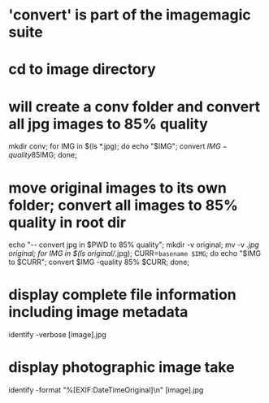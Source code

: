 # 'convert' is part of the imagemagic suite
# cd to image directory
# will create a conv folder and convert all jpg images to 85% quality
mkdir conv; for IMG in $(ls *.jpg); do echo "$IMG"; convert $IMG -quality 85% conv/$IMG; done;

# move original images to its own folder; convert all images to 85% quality in root dir
echo "-- convert jpg in $PWD to 85% quality"; mkdir -v original; mv -v *.jpg original; for IMG in $(ls original/*.jpg); CURR=`basename $IMG`; do echo "$IMG to $CURR"; convert $IMG -quality 85% $CURR; done;

# display complete file information including image metadata
identify -verbose [image].jpg

# display photographic image take
identify -format "%[EXIF:DateTimeOriginal]\n" [image].jpg
